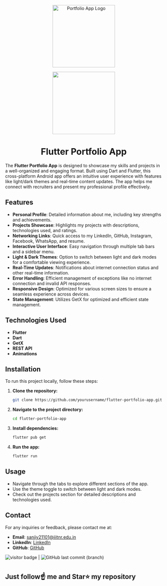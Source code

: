 

<p align="center">
<img src="https://play-lh.googleusercontent.com/6DXVm080hJmMQqGt-cbt96dt3uOpHIgqRkaRDQzgllNbz50TWzm8h9oNTVd6AFdUdMo=w480-h960-rw" alt="Portfolio App Logo" width="200"/>
</p>

<p align="center">
<a href="https://play.google.com/store/apps/details?id=com.sanjiv.portfolioapp" target="_blank"><img src="https://user-images.githubusercontent.com/69595691/203753454-6dd20127-9dee-4c17-a28d-15236b477db5.png" width="200"/></a>
</p>

<h1 align="center">Flutter Portfolio App</h1>

The **Flutter Portfolio App** is designed to showcase my skills and projects in a well-organized and engaging format. Built using Dart and Flutter, this cross-platform Android app offers an intuitive user experience with features like light/dark themes and real-time content updates. The app helps me connect with recruiters and present my professional profile effectively.

## Features

- **Personal Profile**: Detailed information about me, including key strengths and achievements.
- **Projects Showcase**: Highlights my projects with descriptions, technologies used, and ratings.
- **Networking Links**: Quick access to my LinkedIn, GitHub, Instagram, Facebook, WhatsApp, and resume.
- **Interactive User Interface**: Easy navigation through multiple tab bars and a sidebar menu.
- **Light & Dark Themes**: Option to switch between light and dark modes for a comfortable viewing experience.
- **Real-Time Updates**: Notifications about internet connection status and other real-time information.
- **Error Handling**: Efficient management of exceptions like no internet connection and invalid API responses.
- **Responsive Design**: Optimized for various screen sizes to ensure a seamless experience across devices.
- **State Management**: Utilizes GetX for optimized and efficient state management.

## Technologies Used

- **Flutter**
- **Dart**
- **GetX**
- **REST API**
- **Animations**
<!--
## Screenshots

<p align="center">
<img src="link-to-light-mode-screenshot" alt="Light Mode Screenshot" width="300"/>
<img src="link-to-dark-mode-screenshot" alt="Dark Mode Screenshot" width="300"/>
</p>
-->

## Installation

To run this project locally, follow these steps:

1. **Clone the repository:**
   ```bash
   git clone https://github.com/yourusername/flutter-portfolio-app.git
   ```
2. **Navigate to the project directory:**
   ```bash
   cd flutter-portfolio-app
   ```
3. **Install dependencies:**
   ```bash
   flutter pub get
   ```
4. **Run the app:**
   ```bash
   flutter run
   ```

## Usage

- Navigate through the tabs to explore different sections of the app.
- Use the theme toggle to switch between light and dark modes.
- Check out the projects section for detailed descriptions and technologies used.


## Contact

For any inquiries or feedback, please contact me at:

- **Email**: sanjiv21101@iiitnr.edu.in
- **LinkedIn**: [LinkedIn](https://www.linkedin.com/in/sanjiv-kushwaha101/)
- **GitHub**: [GitHub](https://github.com/sanjiv0286)


<img src= "https://visitor-badge.laobi.icu/badge?page_id=sanjiv0286/Portfolio-App" alt="visitor badge"/> |  ![GitHub last commit (branch)](https://img.shields.io/github/last-commit/sanjiv0286/Portfolio-App/main)
#
## Just follow☝️ me and Star⭐ my repository 

